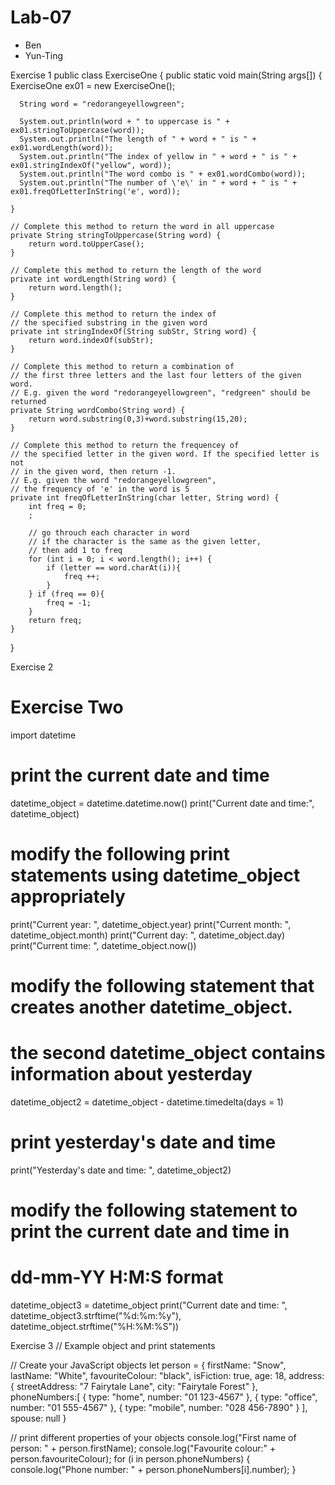 # Lab-07 
- Ben 
- Yun-Ting

Exercise 1
public class ExerciseOne {
    public static void main(String args[]) {
      ExerciseOne ex01 = new ExerciseOne();
      
      String word = "redorangeyellowgreen";

      System.out.println(word + " to uppercase is " + ex01.stringToUppercase(word));
      System.out.println("The length of " + word + " is " + ex01.wordLength(word));
      System.out.println("The index of yellow in " + word + " is " + ex01.stringIndexOf("yellow", word));
      System.out.println("The word combo is " + ex01.wordCombo(word));
      System.out.println("The number of \'e\' in " + word + " is " + ex01.freqOfLetterInString('e', word));
      
    }
    
    // Complete this method to return the word in all uppercase
    private String stringToUppercase(String word) {
        return word.toUpperCase();
    }
    
    // Complete this method to return the length of the word
    private int wordLength(String word) {
        return word.length();
    }
    
    // Complete this method to return the index of 
    // the specified substring in the given word
    private int stringIndexOf(String subStr, String word) {
        return word.indexOf(subStr);
    }
    
    // Complete this method to return a combination of 
    // the first three letters and the last four letters of the given word.
    // E.g. given the word "redorangeyellowgreen", "redgreen" should be returned
    private String wordCombo(String word) {
        return word.substring(0,3)+word.substring(15,20);
    }
    
    // Complete this method to return the frequencey of 
    // the specified letter in the given word. If the specified letter is not 
    // in the given word, then return -1.
    // E.g. given the word "redorangeyellowgreen",
    // the frequency of 'e' in the word is 5
    private int freqOfLetterInString(char letter, String word) {
        int freq = 0;
        ;
        
        // go throuch each character in word
        // if the character is the same as the given letter,
        // then add 1 to freq
        for (int i = 0; i < word.length(); i++) {
            if (letter == word.charAt(i)){
                freq ++;
            }
        } if (freq == 0){
            freq = -1;
        }
        return freq;
    }
}

Exercise 2
  
# Exercise Two
import datetime

# print the current date and time
datetime_object = datetime.datetime.now()
print("Current date and time:", datetime_object)

# modify the following print statements using datetime_object appropriately
print("Current year: ", datetime_object.year)
print("Current month: ", datetime_object.month)
print("Current day: ", datetime_object.day)
print("Current time: ", datetime_object.now())

# modify the following statement that creates another datetime_object.
# the second datetime_object contains information about yesterday
datetime_object2 = datetime_object - datetime.timedelta(days = 1)

# print yesterday's date and time
print("Yesterday's date and time: ", datetime_object2)

# modify the following statement to print the current date and time in
# dd-mm-YY H:M:S format
datetime_object3 = datetime_object
print("Current date and time: ", datetime_object3.strftime("%d:%m:%y"), datetime_object.strftime("%H:%M:%S"))

Exercise 3
// Example object and print statements

// Create your JavaScript objects
let person = {
   firstName: "Snow",
   lastName: "White",
   favouriteColour: "black",
   isFiction: true,
   age: 18,
   address: {
      streetAddress: "7 Fairytale Lane",
      city: "Fairytale Forest"
   },
   phoneNumbers:[
      {
         type: "home",
         number: "01 123-4567"
      },
      {
         type: "office",
         number: "01 555-4567"
      },
      {
         type: "mobile",
         number: "028 456-7890"
      }
   ],
   spouse: null
} 

// print different properties of your objects
console.log("First name of person: " + person.firstName);
console.log("Favourite colour:" + person.favouriteColour);
for (i in person.phoneNumbers) {
    console.log("Phone number: " + person.phoneNumbers[i].number);
}

